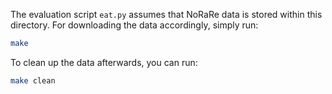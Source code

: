 The evaluation script `eat.py` assumes that NoRaRe data is stored within this directory. For downloading the data accordingly, simply run:

```bash
make
```

To clean up the data afterwards, you can run:

```bash
make clean
```
